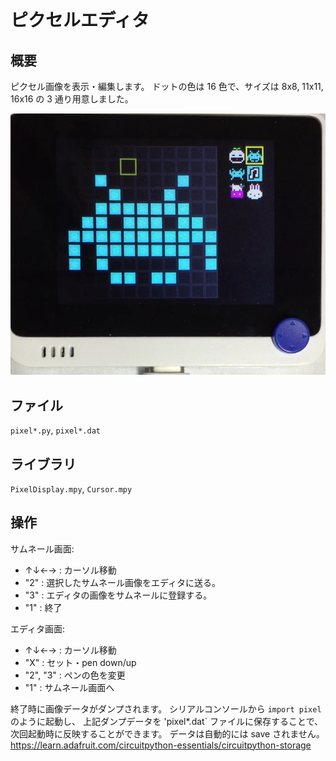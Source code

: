 # ピクセルエディタ

## 概要
ピクセル画像を表示・編集します。
ドットの色は 16 色で、サイズは 8x8, 11x11, 16x16 の 3 通り用意しました。

[![YouTube](./Pixel.jpg)](https://www.youtube.com/watch?v=6AHvsP6kS2U)

## ファイル
   `pixel*.py`, `pixel*.dat`

## ライブラリ
   `PixelDisplay.mpy`, `Cursor.mpy`

## 操作
サムネール画面:
- ↑↓←→ : カーソル移動
- "2" : 選択したサムネール画像をエディタに送る。
- "3" : エディタの画像をサムネールに登録する。
- "1" : 終了

エディタ画面:
- ↑↓←→ : カーソル移動
- "X" : セット・pen down/up
- "2", "3" : ペンの色を変更
- "1" : サムネール画面へ

終了時に画像データがダンプされます。
シリアルコンソールから `import pixel` のように起動し、
上記ダンプデータを 'pixel*.dat` ファイルに保存することで、次回起動時に反映することができます。
データは自動的には save されません。
https://learn.adafruit.com/circuitpython-essentials/circuitpython-storage




